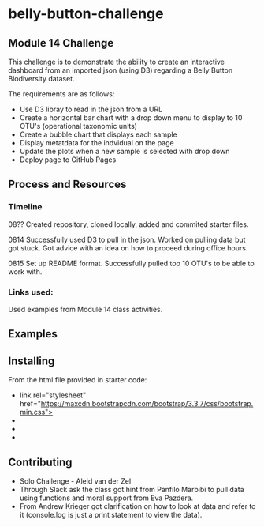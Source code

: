 # belly-button-challenge
## Module 14 Challenge

This challenge is to demonstrate the ability to create an interactive dashboard from an imported json (using D3) regarding a Belly Button Biodiversity dataset.  

The requirements are as follows:

* Use D3 libray to read in the json from a URL
* Create a horizontal bar chart with a drop down menu to display to 10 OTU's (operational taxonomic units)
* Create a bubble chart that displays each sample  
* Display metatdata for the indvidual on the page  
* Update the plots when a new sample is selected with drop down  
* Deploy page to GitHub Pages    

## Process and Resources
### Timeline
08?? Created repository, cloned locally, added and commited starter files.

0814 Successfully used D3 to pull in the json.  Worked on pulling data but got stuck.  Got advice with an idea on how to proceed during office hours.

0815 Set up README format. Successfully pulled top 10 OTU's to be able to work with.

### Links used:
Used examples from Module 14 class activities.

## Examples

## Installing
From the html file provided in starter code:  
* link rel="stylesheet" href="https://maxcdn.bootstrapcdn.com/bootstrap/3.3.7/css/bootstrap.min.css">
* <script src="https://d3js.org/d3.v7.min.js"></script>  
*  <script src="https://cdn.plot.ly/plotly-latest.min.js"></script>  
*  <script src="./static/js/app.js"></script>

## Contributing
*  Solo Challenge - Aleid van der Zel  
*  Through Slack ask the class got hint from Panfilo Marbibi to pull data using functions and moral support from Eva Pazdera. 
*  From Andrew Krieger got clarification on how to look at data and refer to it (console.log is just a print statement to view the data).  
